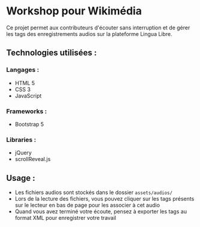 # Workshop pour Wikimédia
Ce projet permet aux contributeurs d'écouter sans interruption et de gérer les tags des enregistrements audios sur la plateforme Lingua Libre.

## Technologies utilisées :

### Langages :
- HTML 5
- CSS 3
- JavaScript

### Frameworks :
- Bootstrap 5

### Libraries :
- jQuery
- scrollReveal.js

## Usage :
- Les fichiers audios sont stockés dans le dossier `assets/audios/`
- Lors de la lecture des fichiers, vous pouvez cliquer sur les tags présents sur le lecteur en bas de page pour les associer à cet audio
- Quand vous avez terminé votre écoute, pensez à exporter les tags au format XML pour enregistrer votre travail
